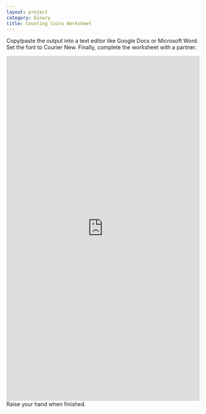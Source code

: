 ```yaml
---
layout: project
category: binary
title: Counting Coins Worksheet
---
```


Copy/paste the output into a text editor like Google Docs or Microsoft Word. Set the font to Courier New. Finally, complete the worksheet with a partner.
<div class="trinket_container">
<iframe src="https://trinket.io/embed/python3/4009d4288b?outputOnly=true&runOption=run&start=result" width="100%" height="900" frameborder="0" marginwidth="0" marginheight="0" allowfullscreen> </iframe>
</div>
Raise your hand when finished.
